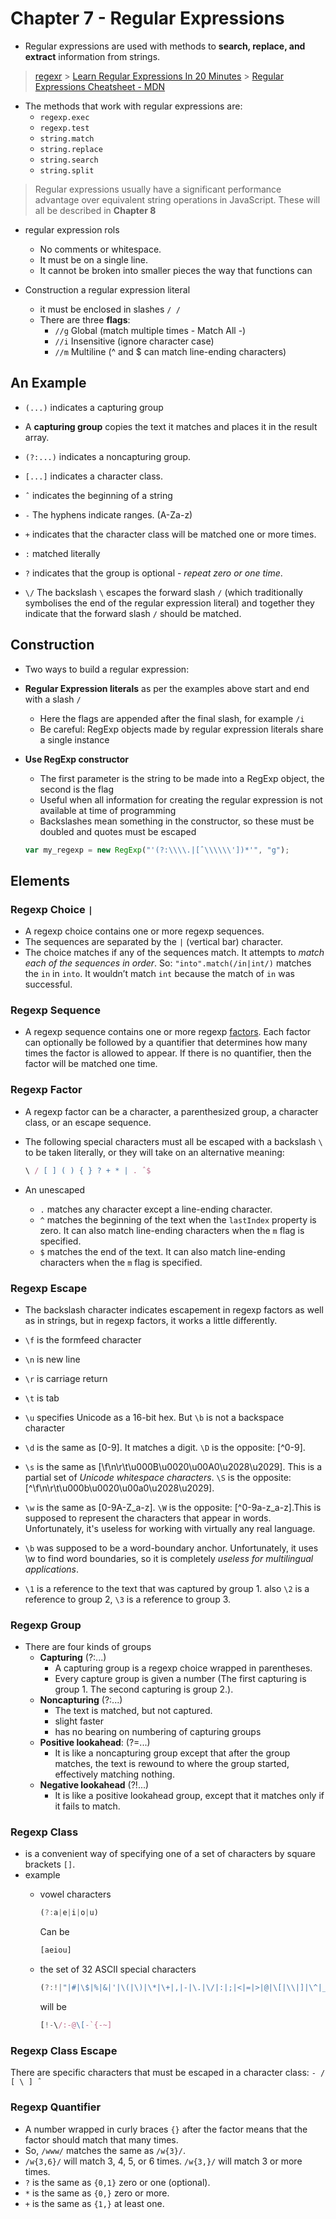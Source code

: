 # Chapter 7 - Regular Expressions

- Regular expressions are used with methods to **search, replace, and extract** information from strings.

> [regexr](https://regexr.com/) > [Learn Regular Expressions In 20 Minutes](https://www.youtube.com/watch?v=rhzKDrUiJVk&t) > [Regular Expressions Cheatsheet - MDN](https://developer.mozilla.org/en-US/docs/Web/JavaScript/Guide/Regular_Expressions/Cheatsheet)

- The methods that work with regular expressions are:
  - `regexp.exec`
  - `regexp.test`
  - `string.match`
  - `string.replace`
  - `string.search`
  - `string.split`

> Regular expressions usually have a significant performance advantage over equivalent string operations in JavaScript.
> These will all be described in **Chapter 8**

- regular expression rols

  - No comments or whitespace.
  - It must be on a single line.
  - It cannot be broken into smaller pieces the way that functions can

- Construction a regular expression literal
  - it must be enclosed in slashes `/ /`
  - There are three **flags**:
    - `//g` Global (match multiple times - Match All -)
    - `//i` Insensitive (ignore character case)
    - `//m` Multiline (^ and $ can match line-ending characters)

## An Example

- `(...)` indicates a capturing group
- A **capturing group** copies the text it matches and places it in the result array.
- `(?:...)` indicates a noncapturing group.
- `[...]` indicates a character class.

- `ˆ` indicates the beginning of a string
- `-` The hyphens indicate ranges. (A-Za-z)
- `+` indicates that the character class will be matched one or more times.
- `:` matched literally
- `?` indicates that the group is optional - *repeat zero or one time*.
- `\/` The backslash `\` escapes the forward slash `/` (which traditionally symbolises the end of the regular expression literal) and together they indicate that the forward slash `/` should be matched.

## Construction

- Two ways to build a regular expression:

- **Regular Expression literals** as per the examples above start and end with a slash `/`

  - Here the flags are appended after the final slash, for example `/i`
  - Be careful: RegExp objects made by regular expression literals share a single instance

- **Use RegExp constructor**

  - The first parameter is the string to be made into a RegExp object, the second is the flag
  - Useful when all information for creating the regular expression is not available at time of programming
  - Backslashes mean something in the constructor, so these must be doubled and quotes must be escaped

  ```js
  var my_regexp = new RegExp("'(?:\\\\.|[ˆ\\\\\\'])*'", "g");
  ```

## Elements

### Regexp Choice `|`

- A regexp choice contains one or more regexp sequences.
- The sequences are separated by the `|` (vertical bar) character.
- The choice matches if any of the sequences match. It attempts to _match each of the sequences in order_. So:
  `"into".match(/in|int/)`
  matches the `in` in `into`. It wouldn’t match `int` because the match of `in` was successful.

### Regexp Sequence

- A regexp sequence contains one or more regexp [factors](#regexp-factor). Each factor can optionally be followed by a quantifier that determines how many times the factor is allowed to appear. If there is no quantifier, then the factor will be matched one time.

### Regexp Factor

- A regexp factor can be a character, a parenthesized group, a character class, or an escape sequence.
- The following special characters must all be escaped with a backslash `\` to be taken literally, or they will take on an alternative meaning:

  ```js
  \ / [ ] ( ) { } ? + * | . ˆ$
  ```

- An unescaped
  - `.` matches any character except a line-ending character.
  - `^` matches the beginning of the text when the `lastIndex` property is zero. It can also match line-ending characters when the `m` flag is specified.
  - `$` matches the end of the text. It can also match line-ending characters when the `m` flag is specified.

### Regexp Escape

- The backslash character indicates escapement in regexp factors as well as in strings, but in regexp factors, it works a little differently.

- `\f` is the formfeed character
- `\n` is new line
- `\r` is carriage return
- `\t` is tab
- `\u` specifies Unicode as a 16-bit hex. But `\b` is not a backspace character
- `\d` is the same as [0-9]. It matches a digit. `\D` is the opposite: [^0-9].
- `\s` is the same as [\f\n\r\t\u000B\u0020\u00A0\u2028\u2029]. This is a partial set of *Unicode whitespace characters*. `\S` is the opposite: [^\f\n\r\t\u000b\u0020\u00a0\u2028\u2029].
- `\w` is the same as [0-9A-Z_a-z]. `\W` is the opposite: [^0-9a-z_a-z].This is supposed to represent the characters that appear in words. Unfortunately, it's useless for working with virtually any real language.
- `\b` was supposed to be a word-boundary anchor. Unfortunately, it uses \w to find word boundaries, so it is completely *useless for multilingual applications*.
- `\1` is a reference to the text that was captured by group 1. also `\2` is a reference to group 2, `\3` is a reference to group 3.

### Regexp Group

- There are four kinds of groups
  - **Capturing** (?:...)
    - A capturing group is a regexp choice wrapped in parentheses.
    - Every capture group is given a number (The first capturing is group 1. The second capturing is group 2.).
  - **Noncapturing** (?:...)
    - The text is matched, but not captured.
    - slight faster
    - has no bearing on numbering of capturing groups
  - **Positive lookahead**: (?=...)
    - It is like a noncapturing group except that after the group matches, the text is rewound to where the group started, effectively matching nothing.
  - **Negative lookahead** (?!...)
    - It is like a positive lookahead group, except that it matches only if it fails to match.

### Regexp Class

- is a convenient way of specifying one of a set of characters by square brackets `[]`.
- example
  - vowel characters

    ```js
    (?:a|e|i|o|u)
    ```

    Can be

    ```js
    [aeiou]
    ```

  - the set of 32 ASCII special characters

    ```js
    (?:!|"|#|\$|%|&|'|\(|\)|\*|\+|,|-|\.|\/|:|;|<|=|>|@|\[|\\|]|\^|_|` |\{|\||\}|~)
    ```

    will be

    ```js
    [!-\/:-@\[-`{-~]
    ```

### Regexp Class Escape

There are specific characters that must be escaped in a character class: `- / [ \ ] ˆ`

### Regexp Quantifier

- A number wrapped in curly braces `{}` after the factor means that the factor should match that many times.
- So, `/www/` matches the same as `/w{3}/`.
- `/w{3,6}/` will match 3, 4, 5, or 6 times. `/w{3,}/` will match 3 or more times.
- `?` is the same as `{0,1}` zero or one (optional).
- `*` is the same as `{0,}` zero or more.
- `+` is the same as `{1,}` at least one.
